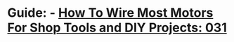 # Guide: - [How To Wire Most Motors For Shop Tools and DIY Projects: 031](https://youtu.be/ZKodxGcRSnw?list=PL4njCTv7IRby2MEHBUJ51QIovAZK3rcKJ)
